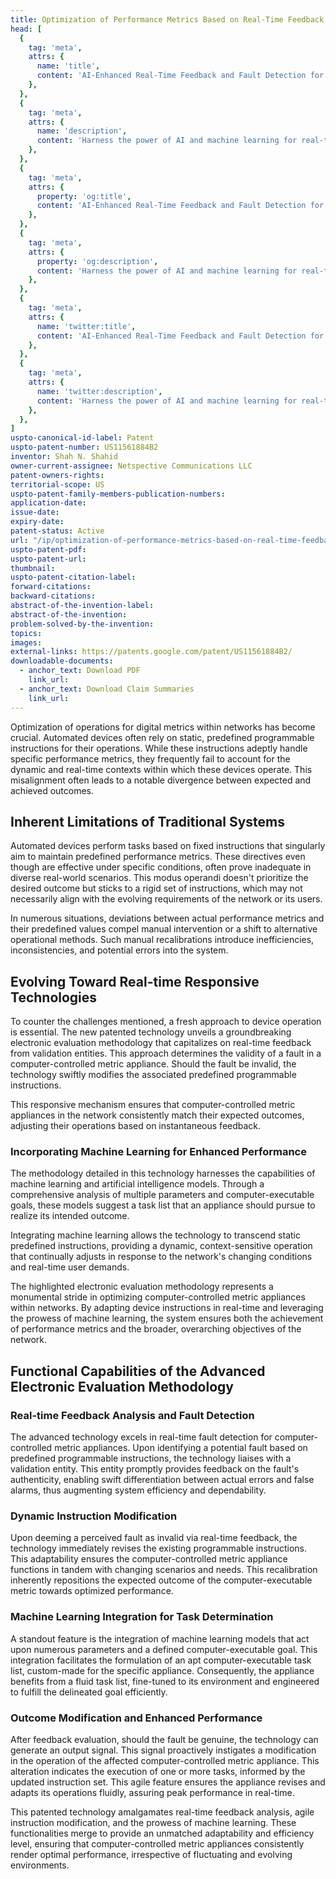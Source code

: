 ```yaml
---
title: Optimization of Performance Metrics Based on Real-Time Feedback and Artificial Intelligence / Machine Learning
head: [
  {
    tag: 'meta',
    attrs: {
      name: 'title',
      content: 'AI-Enhanced Real-Time Feedback and Fault Detection for Network Optimization | IntellectualFrontiers',
    },
  },
  {
    tag: 'meta',
    attrs: {
      name: 'description',
      content: 'Harness the power of AI and machine learning for real-time feedback and fault detection to optimize network performance and digital metrics.' ,
    },
  },
  {
    tag: 'meta',
    attrs: {
      property: 'og:title',
      content: 'AI-Enhanced Real-Time Feedback and Fault Detection for Network Optimization | IntellectualFrontiers',
    },
  },
  {
    tag: 'meta',
    attrs: {
      property: 'og:description',
      content: 'Harness the power of AI and machine learning for real-time feedback and fault detection to optimize network performance and digital metrics.',
    },
  },
  {
    tag: 'meta',
    attrs: {
      name: 'twitter:title',
      content: 'AI-Enhanced Real-Time Feedback and Fault Detection for Network Optimization | IntellectualFrontiers',
    },
  },
  {
    tag: 'meta',
    attrs: {
      name: 'twitter:description',
      content: 'Harness the power of AI and machine learning for real-time feedback and fault detection to optimize network performance and digital metrics.',
    },
  },
]
uspto-canonical-id-label: Patent
uspto-patent-number: US11561884B2
inventor: Shah N. Shahid
owner-current-assignee: Netspective Communications LLC
patent-owners-rights: 
territorial-scope: US
uspto-patent-family-members-publication-numbers:
application-date: 
issue-date: 
expiry-date: 
patent-status: Active
url: "/ip/optimization-of-performance-metrics-based-on-real-time-feedback-and-artificial-intelligence-machine-learning"
uspto-patent-pdf:
uspto-patent-url:
thumbnail: 
uspto-patent-citation-label: 
forward-citations: 
backward-citations:
abstract-of-the-invention-label: 
abstract-of-the-invention: 
problem-solved-by-the-invention:
topics: 
images:
external-links: https://patents.google.com/patent/US11561884B2/
downloadable-documents: 
  - anchor_text: Download PDF
    link_url: 
  - anchor_text: Download Claim Summaries
    link_url: 
---
```

Optimization of operations for digital metrics within networks has become crucial. Automated devices often rely on static, predefined programmable instructions for their operations. While these instructions adeptly handle specific performance metrics, they frequently fail to account for the dynamic and real-time contexts within which these devices operate. This misalignment often leads to a notable divergence between expected and achieved outcomes.

## Inherent Limitations of Traditional Systems

Automated devices perform tasks based on fixed instructions that singularly aim to maintain predefined performance metrics. These directives even though are effective under specific conditions, often prove inadequate in diverse real-world scenarios. This modus operandi doesn't prioritize the desired outcome but sticks to a rigid set of instructions, which may not necessarily align with the evolving requirements of the network or its users.

In numerous situations, deviations between actual performance metrics and their predefined values compel manual intervention or a shift to alternative operational methods. Such manual recalibrations introduce inefficiencies, inconsistencies, and potential errors into the system.

## Evolving Toward Real-time Responsive Technologies

To counter the challenges mentioned, a fresh approach to device operation is essential. The new patented technology unveils a groundbreaking electronic evaluation methodology that capitalizes on real-time feedback from validation entities. This approach determines the validity of a fault in a computer-controlled metric appliance. Should the fault be invalid, the technology swiftly modifies the associated predefined programmable instructions.

This responsive mechanism ensures that computer-controlled metric appliances in the network consistently match their expected outcomes, adjusting their operations based on instantaneous feedback.

### Incorporating Machine Learning for Enhanced Performance

The methodology detailed in this technology harnesses the capabilities of machine learning and artificial intelligence models. Through a comprehensive analysis of multiple parameters and computer-executable goals, these models suggest a task list that an appliance should pursue to realize its intended outcome.

Integrating machine learning allows the technology to transcend static predefined instructions, providing a dynamic, context-sensitive operation that continually adjusts in response to the network's changing conditions and real-time user demands.

The highlighted electronic evaluation methodology represents a monumental stride in optimizing computer-controlled metric appliances within networks. By adapting device instructions in real-time and leveraging the prowess of machine learning, the system ensures both the achievement of performance metrics and the broader, overarching objectives of the network.

## Functional Capabilities of the Advanced Electronic Evaluation Methodology

### Real-time Feedback Analysis and Fault Detection

The advanced technology excels in real-time fault detection for computer-controlled metric appliances. Upon identifying a potential fault based on predefined programmable instructions, the technology liaises with a validation entity. This entity promptly provides feedback on the fault's authenticity, enabling swift differentiation between actual errors and false alarms, thus augmenting system efficiency and dependability.

### Dynamic Instruction Modification

Upon deeming a perceived fault as invalid via real-time feedback, the technology immediately revises the existing programmable instructions. This adaptability ensures the computer-controlled metric appliance functions in tandem with changing scenarios and needs. This recalibration inherently repositions the expected outcome of the computer-executable metric towards optimized performance.

### Machine Learning Integration for Task Determination

A standout feature is the integration of machine learning models that act upon numerous parameters and a defined computer-executable goal. This integration facilitates the formulation of an apt computer-executable task list, custom-made for the specific appliance. Consequently, the appliance benefits from a fluid task list, fine-tuned to its environment and engineered to fulfill the delineated goal efficiently.

### Outcome Modification and Enhanced Performance

After feedback evaluation, should the fault be genuine, the technology can generate an output signal. This signal proactively instigates a modification in the operation of the affected computer-controlled metric appliance. This alteration indicates the execution of one or more tasks, informed by the updated instruction set. This agile feature ensures the appliance revises and adapts its operations fluidly, assuring peak performance in real-time.

This patented technology amalgamates real-time feedback analysis, agile instruction modification, and the prowess of machine learning. These functionalities merge to provide an unmatched adaptability and efficiency level, ensuring that computer-controlled metric appliances consistently render optimal performance, irrespective of fluctuating and evolving environments.